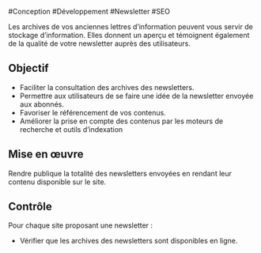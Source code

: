 
#Conception #Développement #Newsletter #SEO

Les archives de vos anciennes lettres d’information peuvent vous servir de stockage d’information. Elles donnent un aperçu et témoignent également de la qualité de votre newsletter auprès des utilisateurs.


## Objectif

* Faciliter la consultation des archives des newsletters.
* Permettre aux utilisateurs de se faire une idée de la newsletter envoyée aux abonnés.
* Favoriser le référencement de vos contenus.
* Améliorer la prise en compte des contenus par les moteurs de recherche et outils d’indexation

## Mise en œuvre

Rendre publique la totalité des newsletters envoyées en rendant leur contenu disponible sur le site.

## Contrôle

Pour chaque site proposant une newsletter :

* Vérifier que les archives des newsletters sont disponibles en ligne.

